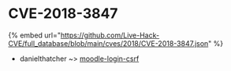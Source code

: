 # CVE-2018-3847
{% embed url="https://github.com/Live-Hack-CVE/full_database/blob/main/cves/2018/CVE-2018-3847.json" %}

* danielthatcher ~> [moodle-login-csrf](https://www.alice-snow.ru/2018/database/cve-2018-3847/moodle-login-csrf-danielthatcher)